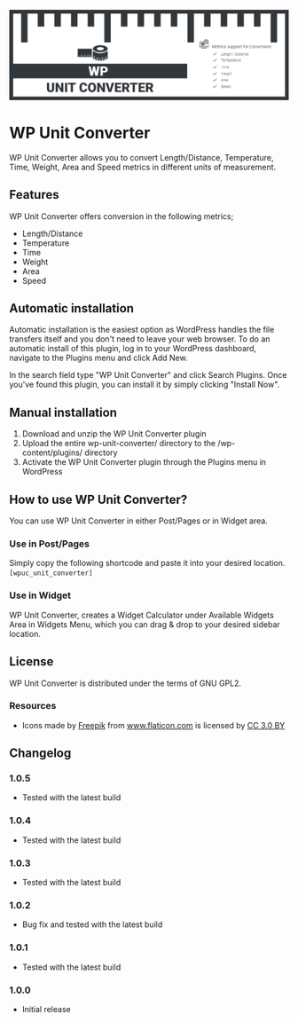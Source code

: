 ﻿![WP Unit Converter Banner Image](./assets/banner-1544x500.png)

# WP Unit Converter

WP Unit Converter allows you to convert Length/Distance, Temperature, Time, Weight, Area and Speed metrics in different units of measurement.

## Features

WP Unit Converter offers conversion in the following metrics;

 - Length/Distance
 - Temperature
 - Time
 - Weight
 - Area
 - Speed
 
## Automatic installation

Automatic installation is the easiest option as WordPress handles the file transfers itself and you don't need to leave your web browser. To do an automatic install of this plugin, log in to your WordPress dashboard, navigate to the Plugins menu and click Add New.

In the search field type "WP Unit Converter" and click Search Plugins. Once you've found this plugin, you can install it by simply clicking "Install Now".

## Manual installation

1.	Download and unzip the WP Unit Converter plugin
2.	Upload the entire wp-unit-converter/ directory to the /wp-content/plugins/ directory
3.	Activate the WP Unit Converter plugin through the Plugins menu in WordPress

## How to use WP Unit Converter?
You can use WP Unit Converter in either Post/Pages or in Widget area.

### Use in Post/Pages
Simply copy the following shortcode and paste it into your desired location.
`[wpuc_unit_converter]`

### Use in Widget
WP Unit Converter, creates a Widget Calculator under Available Widgets Area in Widgets Menu, which you can drag & drop to your desired sidebar location.

## License
WP Unit Converter is distributed under the terms of GNU GPL2.

### Resources
* Icons made by <a href="https://www.freepik.com/" title="Freepik">Freepik</a> from <a href="https://www.flaticon.com/" 			    title="Flaticon">www.flaticon.com</a> is licensed by <a href="http://creativecommons.org/licenses/by/3.0/" title="Creative Commons BY 3.0" target="_blank">CC 3.0 BY</a>

## Changelog

### 1.0.5
* Tested with the latest build

### 1.0.4
* Tested with the latest build

### 1.0.3
* Tested with the latest build

### 1.0.2
* Bug fix and tested with the latest build

### 1.0.1
* Tested with the latest build

### 1.0.0
* Initial release
